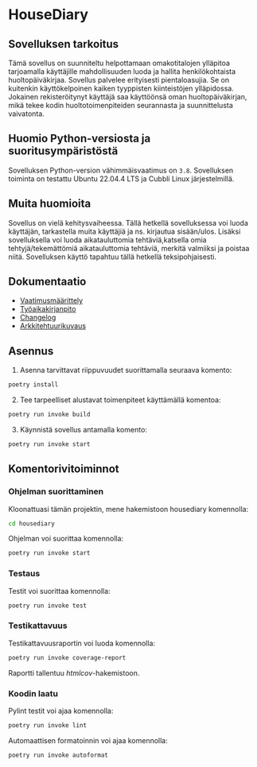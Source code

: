 # HouseDiary

## Sovelluksen tarkoitus

Tämä sovellus on suunniteltu helpottamaan omakotitalojen ylläpitoa tarjoamalla käyttäjille mahdollisuuden luoda ja hallita henkilökohtaista huoltopäiväkirjaa. Sovellus palvelee erityisesti pientaloasujia. Se on kuitenkin käyttökelpoinen kaiken tyyppisten kiinteistöjen ylläpidossa. Jokainen rekisteröitynyt käyttäjä saa käyttöönsä oman huoltopäiväkirjan, mikä tekee kodin huoltotoimenpiteiden seurannasta ja suunnittelusta vaivatonta. 

## Huomio Python-versiosta ja suoritusympäristöstä

Sovelluksen Python-version vähimmäisvaatimus on `3.8`. Sovelluksen toiminta on testattu Ubuntu 22.04.4 LTS ja Cubbli Linux järjestelmillä.

## Muita huomioita

Sovellus on vielä kehitysvaiheessa. Tällä hetkellä sovelluksessa voi luoda käyttäjän, tarkastella muita käyttäjiä ja ns. kirjautua sisään/ulos. Lisäksi sovelluksella voi luoda aikatauluttomia tehtäviä,katsella omia tehtyjä/tekemättömiä aikatauluttomia tehtäviä, merkitä valmiiksi ja poistaa niitä. Sovelluksen käyttö tapahtuu tällä hetkellä teksipohjaisesti. 

## Dokumentaatio

- [Vaatimusmäärittely](./housediary/dokumentaatio/vaatimusmaarittely.md)
- [Työaikakirjanpito](./housediary/dokumentaatio/tyoaikakirjanpito.md)
- [Changelog](./housediary/dokumentaatio/changelog.md)
- [Arkkitehtuurikuvaus](./housediary/dokumentaatio/arkkitehtuuri.md)

## Asennus

1. Asenna tarvittavat riippuvuudet suorittamalla seuraava komento:

```bash
poetry install
```

2. Tee tarpeelliset alustavat toimenpiteet käyttämällä komentoa:

```bash
poetry run invoke build
```

3. Käynnistä sovellus antamalla komento:

```bash
poetry run invoke start
```

## Komentorivitoiminnot

### Ohjelman suorittaminen

Kloonattuasi tämän projektin, mene hakemistoon housediary komennolla:
```bash
cd housediary
```

Ohjelman voi suorittaa komennolla:

```bash
poetry run invoke start
```

### Testaus

Testit voi suorittaa komennolla:

```bash
poetry run invoke test
```

### Testikattavuus

Testikattavuusraportin voi luoda komennolla:

```bash
poetry run invoke coverage-report
```

Raportti tallentuu _htmlcov_-hakemistoon.

### Koodin laatu

Pylint testit voi ajaa komennolla:

```bash
poetry run invoke lint
```

Automaattisen formatoinnin voi ajaa komennolla:

```bash
poetry run invoke autoformat
```







